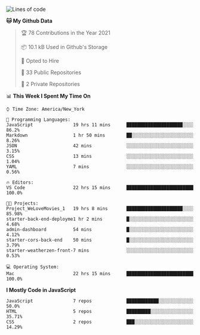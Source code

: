 <!--START_SECTION:waka-->
![Lines of code](https://img.shields.io/badge/From%20Hello%20World%20I%27ve%20Written-119703%20lines%20of%20code-blue)

**🐱 My Github Data** 

> 🏆 78 Contributions in the Year 2021
 > 
> 📦 10.1 kB Used in Github's Storage 
 > 
> 💼 Opted to Hire
 > 
> 📜 33 Public Repositories 
 > 
> 🔑 2 Private Repositories  
 > 
📊 **This Week I Spent My Time On** 

```text
⌚︎ Time Zone: America/New_York

💬 Programming Languages: 
JavaScript               19 hrs 11 mins      █████████████████████░░░░   86.2% 
Markdown                 1 hr 50 mins        ██░░░░░░░░░░░░░░░░░░░░░░░   8.26% 
JSON                     42 mins             ░░░░░░░░░░░░░░░░░░░░░░░░░   3.15% 
CSS                      13 mins             ░░░░░░░░░░░░░░░░░░░░░░░░░   1.04% 
YAML                     7 mins              ░░░░░░░░░░░░░░░░░░░░░░░░░   0.56%

🔥 Editors: 
VS Code                  22 hrs 15 mins      █████████████████████████   100.0%

🐱‍💻 Projects: 
Project_WeLoveMovies_1   19 hrs 8 mins       █████████████████████░░░░   85.98% 
starter-back-end-deployme1 hr 2 mins         █░░░░░░░░░░░░░░░░░░░░░░░░   4.68% 
admin-dashboard          54 mins             █░░░░░░░░░░░░░░░░░░░░░░░░   4.12% 
starter-cors-back-end    50 mins             █░░░░░░░░░░░░░░░░░░░░░░░░   3.79% 
starter-weatherzen-front-7 mins              ░░░░░░░░░░░░░░░░░░░░░░░░░   0.53%

💻 Operating System: 
Mac                      22 hrs 15 mins      █████████████████████████   100.0%

```

**I Mostly Code in JavaScript** 

```text
JavaScript               7 repos             ████████████░░░░░░░░░░░░░   50.0% 
HTML                     5 repos             █████████░░░░░░░░░░░░░░░░   35.71% 
CSS                      2 repos             ███░░░░░░░░░░░░░░░░░░░░░░   14.29%

```



<!--END_SECTION:waka-->
